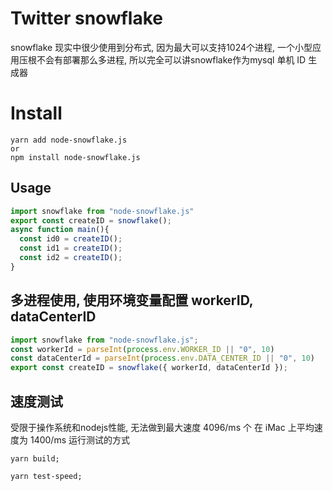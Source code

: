 # Twitter snowflake
snowflake 现实中很少使用到分布式,
因为最大可以支持1024个进程,
一个小型应用压根不会有部署那么多进程,
所以完全可以讲snowflake作为mysql 单机 ID 生成器


# Install
```
yarn add node-snowflake.js
or
npm install node-snowflake.js
```

## Usage
```ts
import snowflake from "node-snowflake.js"
export const createID = snowflake();
async function main(){
  const id0 = createID();
  const id1 = createID();
  const id2 = createID();
}
```

## 多进程使用, 使用环境变量配置 workerID, dataCenterID
```ts
import snowflake from "node-snowflake.js";
const workerId = parseInt(process.env.WORKER_ID || "0", 10)
const dataCenterId = parseInt(process.env.DATA_CENTER_ID || "0", 10)
export const createID = snowflake({ workerId, dataCenterId });
```

## 速度测试
受限于操作系统和nodejs性能, 无法做到最大速度 4096/ms 个
在 iMac 上平均速度为 1400/ms
运行测试的方式
```
yarn build;

yarn test-speed;
```

